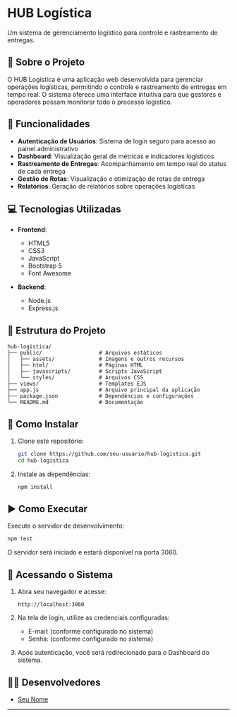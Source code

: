# HUB Logística

Um sistema de gerenciamento logístico para controle e rastreamento de entregas.

## 📝 Sobre o Projeto

O HUB Logística é uma aplicação web desenvolvida para gerenciar operações logísticas, permitindo o controle e rastreamento de entregas em tempo real. O sistema oferece uma interface intuitiva para que gestores e operadores possam monitorar todo o processo logístico.

## 🚀 Funcionalidades

- **Autenticação de Usuários**: Sistema de login seguro para acesso ao painel administrativo
- **Dashboard**: Visualização geral de métricas e indicadores logísticos
- **Rastreamento de Entregas**: Acompanhamento em tempo real do status de cada entrega
- **Gestão de Rotas**: Visualização e otimização de rotas de entrega
- **Relatórios**: Geração de relatórios sobre operações logísticas

## 💻 Tecnologias Utilizadas

- **Frontend**:

  - HTML5
  - CSS3
  - JavaScript
  - Bootstrap 5
  - Font Awesome

- **Backend**:
  - Node.js
  - Express.js

## 📁 Estrutura do Projeto

```
hub-logistica/
├── public/                  # Arquivos estáticos
│   ├── assets/              # Imagens e outros recursos
│   ├── html/                # Páginas HTML
│   ├── javascripts/         # Scripts JavaScript
│   └── styles/              # Arquivos CSS
├── views/                   # Templates EJS
├── app.js                   # Arquivo principal da aplicação
├── package.json             # Dependências e configurações
└── README.md                # Documentação
```

## 🔧 Como Instalar

1. Clone este repositório:

   ```bash
   git clone https://github.com/seu-usuario/hub-logistica.git
   cd hub-logistica
   ```

2. Instale as dependências:
   ```bash
   npm install
   ```

## ▶️ Como Executar

Execute o servidor de desenvolvimento:

```bash
npm test
```

O servidor será iniciado e estará disponível na porta 3060.

## 🔑 Acessando o Sistema

1. Abra seu navegador e acesse:

   ```
   http://localhost:3060
   ```

2. Na tela de login, utilize as credenciais configuradas:

   - E-mail: (conforme configurado no sistema)
   - Senha: (conforme configurado no sistema)

3. Após autenticação, você será redirecionado para o Dashboard do sistema.

## 👨‍💻 Desenvolvedores

- [Seu Nome](https://github.com/arthurvieira2003)

---
